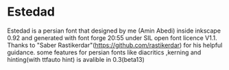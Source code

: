 # Estedad
Estedad is a persian font that designed by me (Amin Abedi) inside inkscape 0.92 and generated with font forge 20:55 under SIL open font licence V1.1.
Thanks to "Saber Rastikerdar"(https://github.com/rastikerdar) for his helpful guidance. 
some features for persian fonts like diacritics ,kerning and hinting(with ttfauto hint) is avalible in 0.3(beta13)
